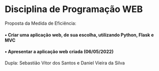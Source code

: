 # Disciplina de Programação WEB


Proposta da Medida de Eficiência:

#### • Criar uma aplicação web, de sua escolha, utilizando Python, Flask e MVC 

#### • Apresentar a aplicação web criada (06/05/2022)

Dupla: Sebastião Vitor dos Santos e Daniel Vieira da Silva
